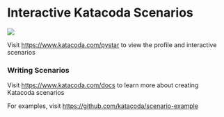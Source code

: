 # Interactive Katacoda Scenarios

[![](http://shields.katacoda.com/katacoda/pystar/count.svg)](https://www.katacoda.com/pystar "Get your profile on Katacoda.com")

Visit https://www.katacoda.com/pystar to view the profile and interactive scenarios

### Writing Scenarios
Visit https://www.katacoda.com/docs to learn more about creating Katacoda scenarios

For examples, visit https://github.com/katacoda/scenario-example
